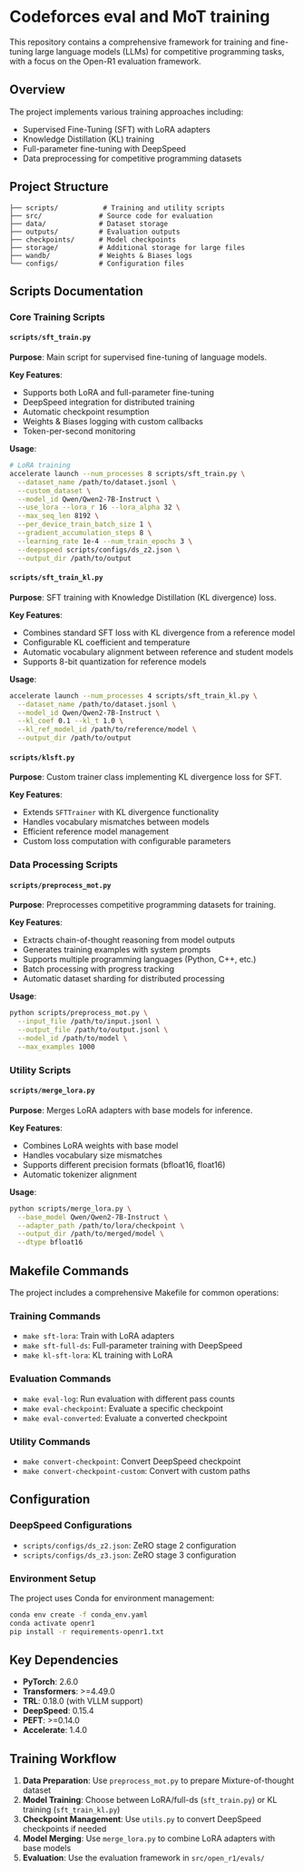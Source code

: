# Codeforces eval and MoT training

This repository contains a comprehensive framework for training and fine-tuning large language models (LLMs) for competitive programming tasks, with a focus on the Open-R1 evaluation framework.

## Overview

The project implements various training approaches including:
- Supervised Fine-Tuning (SFT) with LoRA adapters
- Knowledge Distillation (KL) training
- Full-parameter fine-tuning with DeepSpeed
- Data preprocessing for competitive programming datasets

## Project Structure

```
├── scripts/           # Training and utility scripts
├── src/              # Source code for evaluation
├── data/             # Dataset storage
├── outputs/          # Evaluation outputs
├── checkpoints/      # Model checkpoints
├── storage/          # Additional storage for large files
├── wandb/            # Weights & Biases logs
└── configs/          # Configuration files
```

## Scripts Documentation

### Core Training Scripts

#### `scripts/sft_train.py`
**Purpose**: Main script for supervised fine-tuning of language models.

**Key Features**:
- Supports both LoRA and full-parameter fine-tuning
- DeepSpeed integration for distributed training
- Automatic checkpoint resumption
- Weights & Biases logging with custom callbacks
- Token-per-second monitoring

**Usage**:
```bash
# LoRA training
accelerate launch --num_processes 8 scripts/sft_train.py \
  --dataset_name /path/to/dataset.jsonl \
  --custom_dataset \
  --model_id Qwen/Qwen2-7B-Instruct \
  --use_lora --lora_r 16 --lora_alpha 32 \
  --max_seq_len 8192 \
  --per_device_train_batch_size 1 \
  --gradient_accumulation_steps 8 \
  --learning_rate 1e-4 --num_train_epochs 3 \
  --deepspeed scripts/configs/ds_z2.json \
  --output_dir /path/to/output
```

#### `scripts/sft_train_kl.py`
**Purpose**: SFT training with Knowledge Distillation (KL divergence) loss.

**Key Features**:
- Combines standard SFT loss with KL divergence from a reference model
- Configurable KL coefficient and temperature
- Automatic vocabulary alignment between reference and student models
- Supports 8-bit quantization for reference models

**Usage**:
```bash
accelerate launch --num_processes 4 scripts/sft_train_kl.py \
  --dataset_name /path/to/dataset.jsonl \
  --model_id Qwen/Qwen2-7B-Instruct \
  --kl_coef 0.1 --kl_t 1.0 \
  --kl_ref_model_id /path/to/reference/model \
  --output_dir /path/to/output
```

#### `scripts/klsft.py`
**Purpose**: Custom trainer class implementing KL divergence loss for SFT.

**Key Features**:
- Extends `SFTTrainer` with KL divergence functionality
- Handles vocabulary mismatches between models
- Efficient reference model management
- Custom loss computation with configurable parameters

### Data Processing Scripts

#### `scripts/preprocess_mot.py`
**Purpose**: Preprocesses competitive programming datasets for training.

**Key Features**:
- Extracts chain-of-thought reasoning from model outputs
- Generates training examples with system prompts
- Supports multiple programming languages (Python, C++, etc.)
- Batch processing with progress tracking
- Automatic dataset sharding for distributed processing

**Usage**:
```bash
python scripts/preprocess_mot.py \
  --input_file /path/to/input.jsonl \
  --output_file /path/to/output.jsonl \
  --model_id /path/to/model \
  --max_examples 1000
```

### Utility Scripts

#### `scripts/merge_lora.py`
**Purpose**: Merges LoRA adapters with base models for inference.

**Key Features**:
- Combines LoRA weights with base model
- Handles vocabulary size mismatches
- Supports different precision formats (bfloat16, float16)
- Automatic tokenizer alignment

**Usage**:
```bash
python scripts/merge_lora.py \
  --base_model Qwen/Qwen2-7B-Instruct \
  --adapter_path /path/to/lora/checkpoint \
  --output_dir /path/to/merged/model \
  --dtype bfloat16
```


## Makefile Commands

The project includes a comprehensive Makefile for common operations:

### Training Commands
- `make sft-lora`: Train with LoRA adapters
- `make sft-full-ds`: Full-parameter training with DeepSpeed
- `make kl-sft-lora`: KL training with LoRA

### Evaluation Commands
- `make eval-log`: Run evaluation with different pass counts
- `make eval-checkpoint`: Evaluate a specific checkpoint
- `make eval-converted`: Evaluate a converted checkpoint

### Utility Commands
- `make convert-checkpoint`: Convert DeepSpeed checkpoint
- `make convert-checkpoint-custom`: Convert with custom paths

## Configuration

### DeepSpeed Configurations
- `scripts/configs/ds_z2.json`: ZeRO stage 2 configuration
- `scripts/configs/ds_z3.json`: ZeRO stage 3 configuration

### Environment Setup
The project uses Conda for environment management:
```bash
conda env create -f conda_env.yaml
conda activate openr1
pip install -r requirements-openr1.txt
```

## Key Dependencies

- **PyTorch**: 2.6.0
- **Transformers**: >=4.49.0
- **TRL**: 0.18.0 (with VLLM support)
- **DeepSpeed**: 0.15.4
- **PEFT**: >=0.14.0
- **Accelerate**: 1.4.0

## Training Workflow

1. **Data Preparation**: Use `preprocess_mot.py` to prepare Mixture-of-thought dataset
2. **Model Training**: Choose between LoRA/full-ds (`sft_train.py`) or KL training (`sft_train_kl.py`)
3. **Checkpoint Management**: Use `utils.py` to convert DeepSpeed checkpoints if needed
4. **Model Merging**: Use `merge_lora.py` to combine LoRA adapters with base models
5. **Evaluation**: Use the evaluation framework in `src/open_r1/evals/`

